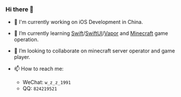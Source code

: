 ### Hi there 👋

- 🔭 I'm currently working on iOS Development in China.

- 🌱 I’m currently learning [Swift](https://swift.org)/[SwiftUI](https://developer.apple.com/xcode/swiftui/)/[Vapor](https://vapor.codes) and [Minecraft](https://minecraft.jokerhub.cn) game operation.

- 👯 I’m looking to collaborate on minecraft server operator and game player. 

- 📫 How to reach me: 
   - WeChat: `w_z_z_1991`
   - QQ: `824219521`




